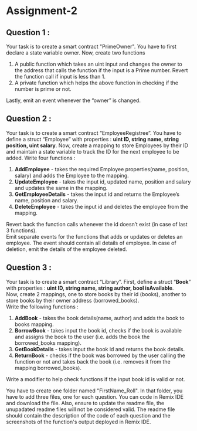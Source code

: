 # Assignment-2

## Question 1 :

Your task is to create a smart contract "PrimeOwner". You have to first declare a state variable owner. Now,  create two functions 

1. A public function which takes an uint input and changes the owner to the address that calls the function if the input is a Prime number. Revert the function call if input is less than 1.
2. A private function which helps the above function in checking if the number is prime or not.

Lastly, emit an event whenever the “owner” is changed.

## Question 2 :

Your task is to create a smart contract “EmployeeRegistree”. You have to define a struct “Employee” with properties : **uint ID, string name, string position, uint salary**.
Now, create a mapping to store Employees by their ID and maintain a state variable to track the ID for the next employee to be added.
Write four functions : 
1. **AddEmployee** - takes the required Employee properties(name, position, salary) and adds the Employee to the mapping.
2. **UpdateEmployee** - takes the input id, updated name, position and salary and updates the same in the mapping.
3. **GetEmployeeDetails** - takes the input id and returns the Employee’s name, position and salary.
4. **DeleteEmployee** - takes the input id and deletes the employee from the mapping.

Revert back the function calls whenever the id doesn’t exist (in case of last 3 functions). \
Emit separate events for the functions that adds or updates or deletes an employee. The event should contain all details of employee. In case of deletion, emit the details of the employee deleted.

## Question 3 :

Your task is to create a smart contract “Library”. First, define a struct “**Book**” with properties : **uint ID, string name, string author, bool isAvailable**.\
Now, create 2 mappings, one to store books by their id (books), another to store books by their owner address (borrowed_books).\
Write the following functions : 
1. **AddBook** - takes the book details(name, author) and adds the book to books mapping.
2. **BorrowBook** - takes input the book id, checks if the book is available and assigns the book to the user (i.e. adds the book the borrowed_books mapping).
3. **GetBookDetails** - takes input the book id and returns the book details.
4. **ReturnBook** - checks if the book was borrowed by the user calling the function or not and takes back the book (i.e. removes it from the mapping borrowed_books).


Write a modifier to help check functions if the input book id is valid or not.

You have to create one folder named "FirstName_Roll". In that folder, you have to add three files, one for each question. You can code in Remix IDE and download the file. Also, ensure to update the readme file, the unupadated readme files will not be considered valid. The readme file should contain the description of the code of each question and the screenshots of the function's output deployed in Remix IDE.











